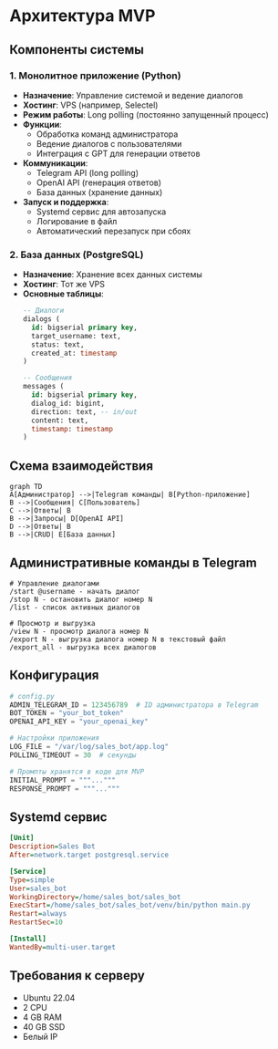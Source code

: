 # Архитектура MVP

## Компоненты системы

### 1. Монолитное приложение (Python)
- **Назначение**: Управление системой и ведение диалогов
- **Хостинг**: VPS (например, Selectel)
- **Режим работы**: Long polling (постоянно запущенный процесс)
- **Функции**:
  - Обработка команд администратора
  - Ведение диалогов с пользователями
  - Интеграция с GPT для генерации ответов
- **Коммуникации**:
  - Telegram API (long polling)
  - OpenAI API (генерация ответов)
  - База данных (хранение данных)
- **Запуск и поддержка**:
  - Systemd сервис для автозапуска
  - Логирование в файл
  - Автоматический перезапуск при сбоях

### 2. База данных (PostgreSQL)
- **Назначение**: Хранение всех данных системы
- **Хостинг**: Тот же VPS
- **Основные таблицы**:
  ```sql
  -- Диалоги
  dialogs (
    id: bigserial primary key,
    target_username: text,
    status: text,
    created_at: timestamp
  )

  -- Сообщения
  messages (
    id: bigserial primary key,
    dialog_id: bigint,
    direction: text, -- in/out
    content: text,
    timestamp: timestamp
  )
  ```

## Схема взаимодействия

```mermaid
graph TD
A[Администратор] -->|Telegram команды| B[Python-приложение]
B -->|Сообщения| C[Пользователь]
C -->|Ответы| B
B -->|Запросы| D[OpenAI API]
D -->|Ответы| B
B -->|CRUD| E[База данных]
```

## Административные команды в Telegram
```
# Управление диалогами
/start @username - начать диалог
/stop N - остановить диалог номер N
/list - список активных диалогов

# Просмотр и выгрузка
/view N - просмотр диалога номер N
/export N - выгрузка диалога номер N в текстовый файл
/export_all - выгрузка всех диалогов
```

## Конфигурация
```python
# config.py
ADMIN_TELEGRAM_ID = 123456789  # ID администратора в Telegram
BOT_TOKEN = "your_bot_token"
OPENAI_API_KEY = "your_openai_key"

# Настройки приложения
LOG_FILE = "/var/log/sales_bot/app.log"
POLLING_TIMEOUT = 30  # секунды

# Промпты хранятся в коде для MVP
INITIAL_PROMPT = """..."""
RESPONSE_PROMPT = """..."""
```

## Systemd сервис
```ini
[Unit]
Description=Sales Bot
After=network.target postgresql.service

[Service]
Type=simple
User=sales_bot
WorkingDirectory=/home/sales_bot/sales_bot
ExecStart=/home/sales_bot/sales_bot/venv/bin/python main.py
Restart=always
RestartSec=10

[Install]
WantedBy=multi-user.target
```

## Требования к серверу
- Ubuntu 22.04
- 2 CPU
- 4 GB RAM
- 40 GB SSD
- Белый IP
